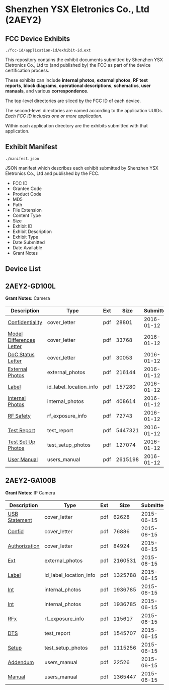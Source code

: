 # Shenzhen YSX Eletronics Co., Ltd (2AEY2)
## FCC Device Exhibits

```
./fcc-id/application-id/exhibit-id.ext
```

This repository contains the exhibit documents submitted by Shenzhen YSX Eletronics Co., Ltd to (and published by) the FCC as part of the device certification process.

These exhibits can include **internal photos**, **external photos**, **RF test reports**, **block diagrams**, **operational descriptions**, **schematics**, **user manuals**, and various **correspondence**.

The top-level directories are sliced by the FCC ID of each device.

The second-level directories are named according to the application UUIDs. *Each FCC ID includes one or more application.*

Within each application directory are the exhibits submitted with that application. 

## Exhibit Manifest

```
./manifest.json
```

JSON manifest which describes each exhibit submitted by Shenzhen YSX Eletronics Co., Ltd and published by the FCC.

- FCC ID
- Grantee Code
- Product Code
- MD5
- Path
- File Extension
- Content Type
- Size
- Exhibit ID
- Exhibit Description
- Exhibit Type
- Date Submitted
- Date Available
- Grant Notes

## Device List
## 2AEY2-GD100L
**Grant Notes:** Camera

| Description | Type | Ext | Size | Submitted | Available |
| ----------- | ---- | --- | ---- | --------- | --------- |
| [Confidentiality](2AEY2-GD100L/3729872102df22cac80fb9cb756c9c3e/2870327.pdf) | cover_letter | pdf | 28801 | 2016-01-12 | 2016-01-14 |
| [Model Differences Letter](2AEY2-GD100L/3729872102df22cac80fb9cb756c9c3e/2870328.pdf) | cover_letter | pdf | 33768 | 2016-01-12 | 2016-01-14 |
| [DoC Status Letter](2AEY2-GD100L/3729872102df22cac80fb9cb756c9c3e/2870329.pdf) | cover_letter | pdf | 30053 | 2016-01-12 | 2016-01-14 |
| [External Photos](2AEY2-GD100L/3729872102df22cac80fb9cb756c9c3e/2870330.pdf) | external_photos | pdf | 216144 | 2016-01-12 | 2016-01-14 |
| [Label](2AEY2-GD100L/3729872102df22cac80fb9cb756c9c3e/2870332.pdf) | id_label_location_info | pdf | 157280 | 2016-01-12 | 2016-01-14 |
| [Internal Photos](2AEY2-GD100L/3729872102df22cac80fb9cb756c9c3e/2870331.pdf) | internal_photos | pdf | 408614 | 2016-01-12 | 2016-01-14 |
| [RF Safety](2AEY2-GD100L/3729872102df22cac80fb9cb756c9c3e/2870336.pdf) | rf_exposure_info | pdf | 72743 | 2016-01-12 | 2016-01-14 |
| [Test Report](2AEY2-GD100L/3729872102df22cac80fb9cb756c9c3e/2870337.pdf) | test_report | pdf | 5447321 | 2016-01-12 | 2016-01-14 |
| [Test Set Up Photos](2AEY2-GD100L/3729872102df22cac80fb9cb756c9c3e/2870335.pdf) | test_setup_photos | pdf | 127074 | 2016-01-12 | 2016-01-14 |
| [User Manual](2AEY2-GD100L/3729872102df22cac80fb9cb756c9c3e/2870338.pdf) | users_manual | pdf | 2615198 | 2016-01-12 | 2016-01-14 |
## 2AEY2-GA100B
**Grant Notes:** IP Camera

| Description | Type | Ext | Size | Submitted | Available |
| ----------- | ---- | --- | ---- | --------- | --------- |
| [USB Statement](2AEY2-GA100B/8e6565aa20880458ceea4695bc19992c/2648348.pdf) | cover_letter | pdf | 62628 | 2015-06-15 | 2015-06-15 |
| [Confid](2AEY2-GA100B/8e6565aa20880458ceea4695bc19992c/2648351.pdf) | cover_letter | pdf | 76886 | 2015-06-15 | 2015-06-15 |
| [Authorization](2AEY2-GA100B/8e6565aa20880458ceea4695bc19992c/2648352.pdf) | cover_letter | pdf | 84924 | 2015-06-15 | 2015-06-15 |
| [Ext](2AEY2-GA100B/8e6565aa20880458ceea4695bc19992c/2648353.pdf) | external_photos | pdf | 2160531 | 2015-06-15 | 2015-06-15 |
| [Label](2AEY2-GA100B/8e6565aa20880458ceea4695bc19992c/2648358.pdf) | id_label_location_info | pdf | 1325788 | 2015-06-15 | 2015-06-15 |
| [Int](2AEY2-GA100B/8e6565aa20880458ceea4695bc19992c/2648357.pdf) | internal_photos | pdf | 1936785 | 2015-06-15 | 2015-06-15 |
| [Int](2AEY2-GA100B/8e6565aa20880458ceea4695bc19992c/2648357.pdf) | internal_photos | pdf | 1936785 | 2015-06-15 | 2015-06-15 |
| [RFx](2AEY2-GA100B/8e6565aa20880458ceea4695bc19992c/2648355.pdf) | rf_exposure_info | pdf | 115617 | 2015-06-15 | 2015-06-15 |
| [DTS](2AEY2-GA100B/8e6565aa20880458ceea4695bc19992c/2648354.pdf) | test_report | pdf | 1545707 | 2015-06-15 | 2015-06-15 |
| [Setup](2AEY2-GA100B/8e6565aa20880458ceea4695bc19992c/2648359.pdf) | test_setup_photos | pdf | 1115256 | 2015-06-15 | 2015-06-15 |
| [Addendum](2AEY2-GA100B/8e6565aa20880458ceea4695bc19992c/2648360.pdf) | users_manual | pdf | 22526 | 2015-06-15 | 2015-06-15 |
| [Manual](2AEY2-GA100B/8e6565aa20880458ceea4695bc19992c/2648361.pdf) | users_manual | pdf | 1365447 | 2015-06-15 | 2015-06-15 |
